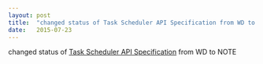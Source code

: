 ```yaml
---
layout: post
title:  "changed status of Task Scheduler API Specification from WD to NOTE"
date:   2015-07-23
---
```


changed status of [Task Scheduler API Specification](http://www.w3.org/TR/task-scheduler/) from WD to NOTE

